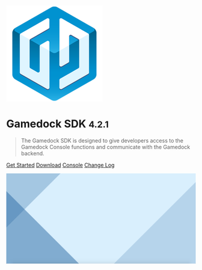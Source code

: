 <!-- _coverpage.md -->

![logo](_images/GamedockLogoMedium.png)

# Gamedock SDK <small>4.2.1</small>

> The Gamedock SDK is designed to give developers access to the Gamedock Console functions and communicate with the Gamedock backend.

[Get Started](#/#gettingStarted)
[Download](https://github.com/azerion/gamedock-sdk/releases)
[Console](https://console.gamedock.io/)
[Change Log](#/#changelog)

![background](_images/coverpageBackground.png)